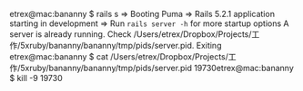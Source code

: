 etrex@mac:bananny $ rails s
=> Booting Puma
=> Rails 5.2.1 application starting in development
=> Run `rails server -h` for more startup options
A server is already running. Check /Users/etrex/Dropbox/Projects/工作/5xruby/bananny/bananny/tmp/pids/server.pid.
Exiting
etrex@mac:bananny $ cat /Users/etrex/Dropbox/Projects/工作/5xruby/bananny/bananny/tmp/pids/server.pid
19730etrex@mac:bananny $ kill -9 19730